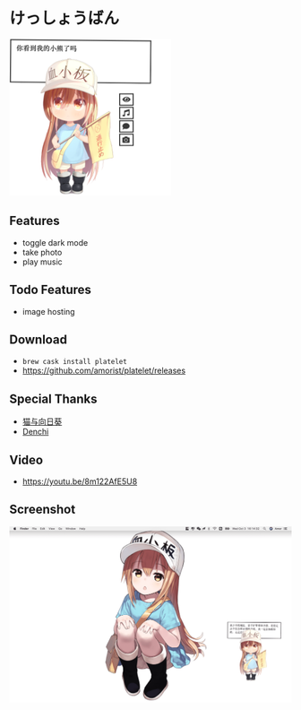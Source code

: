 # けっしょうばん

<img src="assets/screenshot/screenshot3.png" height="280px" />

## Features

* toggle dark mode
* take photo
* play music

## Todo Features

* image hosting

## Download

* `brew cask install platelet`
* https://github.com/amorist/platelet/releases

## Special Thanks

* [猫与向日葵](https://imjad.cn/archives/lab/add-dynamic-poster-girl-with-live2d-to-your-blog-03 "猫与向日葵")
* [Denchi](https://twitter.com/DenchiSoft/status/1036017773011525632 "Denchi")

## Video

* https://youtu.be/8m122AfE5U8

## Screenshot

![platelet](assets/screenshot/screenshot1.png)
